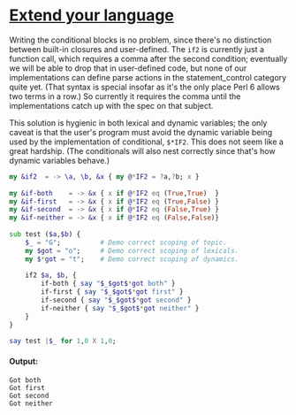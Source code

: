[1]: https://rosettacode.org/wiki/Extend_your_language

# [Extend your language][1]

Writing the conditional blocks is no problem, since there's no distinction between built-in closures and user-defined. The `if2` is currently just a function call, which requires a comma after the second condition; eventually we will be able to drop that in user-defined code, but none of our implementations can define parse actions in the statement\_control category quite yet. (That syntax is special insofar as it's the only place Perl 6 allows two terms in a row.) So currently it requires the comma until the implementations catch up with the spec on that subject.



This solution is hygienic in both lexical and dynamic variables; the only caveat is that the user's program must avoid the dynamic variable being used by the implementation of conditional, `$*IF2`. This does not seem like a great hardship. (The conditionals will also nest correctly since that's how dynamic variables behave.)

```raku
my &if2  = -> \a, \b, &x { my @*IF2 = ?a,?b; x }
 
my &if-both    = -> &x { x if @*IF2 eq (True,True)  }
my &if-first   = -> &x { x if @*IF2 eq (True,False) }
my &if-second  = -> &x { x if @*IF2 eq (False,True) }
my &if-neither = -> &x { x if @*IF2 eq (False,False)}
 
sub test ($a,$b) {
    $_ = "G";          # Demo correct scoping of topic.
    my $got = "o";     # Demo correct scoping of lexicals.
    my $*got = "t";    # Demo correct scoping of dynamics.
 
    if2 $a, $b, {
        if-both { say "$_$got$*got both" }
        if-first { say "$_$got$*got first" }
        if-second { say "$_$got$*got second" }
        if-neither { say "$_$got$*got neither" }
    }
}
 
say test |$_ for 1,0 X 1,0;
```

#### Output:
```
Got both
Got first
Got second
Got neither
```